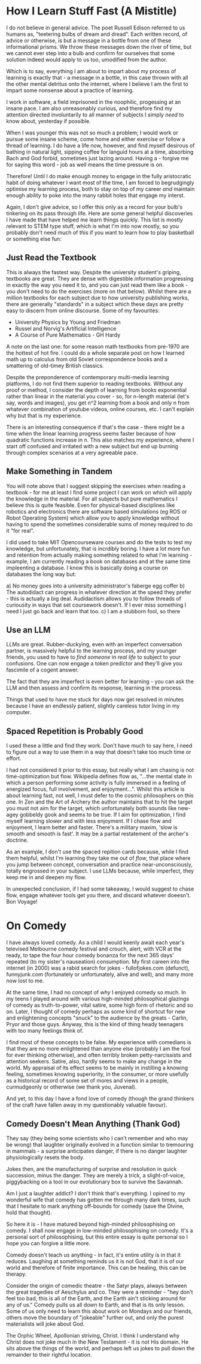 # How I Learn Stuff Fast (A Mistitle)

I do not believe in general advice. The poet Russell Edison referred to us humans as, "teetering bulbs of dream and dread". Each written record, of advice or otherwise, is but a message in a bottle from one of these informational prisms. We throw these messages down the river of time, but we cannot ever step into a bulb and confirm for ourselves that some solution indeed would apply to us too, umodified from the author. 

Which is to say, everything I am about to impart about my process of learning is exactly that - a message in a bottle, in this case thrown with all the other mental detritus onto the internet, where I believe I am the first to impart some nonsense about a practice of learning. 

I work in software, a field imprisoned in the noophilic, progessing at an insane pace. I am also unreasonably curious, and therefore find my attention directed involuntarily to all manner of subjects I simply _need_ to know about, yesterday if possible.

When I was younger this was not so much a problem; I would work or pursue some insane scheme, come home and either exercise or follow a thread of learning. I do have a life now, however, and find myself desirous of bathing in natural light, sipping coffee for languid hours at a time, absorbing Bach and God forbid, sometimes just lazing around. Having a - forgive me for saying this word - job as well means the time pressure is on.

Therefore! Until I do make enough money to engage in the fully aristocratic habit of doing whatever I want most of the time, I am forced to begrudgingly optimise my learning process, both to stay on top of my career _and_ maintain enough ability to poke into the many rabbit holes that engage my interst. 

Again, I don't give advice, so I offer this only as a record for your bulb's tinkering on its pass through life. Here are some general helpful discoveries I have made that have helped me learn things quickly. This list is mostly relevant to STEM type stuff, which is what I'm into now mostly, so you probably don't need much of this if you want to learn how to play basketball or something else fun:

## Just Read the Textbook

This is always the fastest way. Despite the university student's griping, textbooks are great. They are dense with digestible information progressing in exactly the way you need it to, and you can just read them like a book - you don't need to do the exercises (more on that below). Whilst there are a million textbooks for each subject due to how university publishing works, there are generally "standards" in a subject which these days are pretty easy to discern from online discourse. Some of my favourites:

- University Physics by Young and Friedman
- Russel and Norvig's Artificial Intelligence
- A Course of Pure Mathematics - GH Hardy

A note on the last one: for some reason math textbooks from pre-1970 are the hottest of hot fire. I could do a whole separate post on how I learned math up to calculus from old Soviet correspondence books and a smattering of old-timey British classics. 

Despite the preponderence of contemporary multi-media learning platforms, I do not find them superior to reading textbooks. Without any proof or method, I consider the depth of learning from books exponential rather than linear in the material you cover - so, for n-length material (let's say, words and images), you get n^2 learning from a book and only n from whatever combination of youtube videos, online courses, etc. I can't explain why but that is my experience. 

There is an interesting consequence if that's the case - there might be a time when the linear learning progress seems faster because of how quadratic functions increase in n. This also matches my experience, where I start off confused and irritated with a new subject but end up burning through complex scenarios at a very agreeable pace.

## Make Something in Tandem

You will note above that I suggest skipping the exercises when reading a textbook - for me at least I find some project I can work on which will apply the knowledge in the material. For all subjects but pure mathematics I believe this is quite feasible. Even for physical-based disciplines like robotics and electronics there are software based simulations (eg ROS or Robot Operating System) which allow you to apply knowledge without having to spend the sometimes considerable sums of money required to do it "for real".

I did used to take MIT Opencourseware courses and do the tests to test my knowledge, but unfortunately, that is incrdibly boring. I have a lot more fun and retention from actually making something related to what I'm learning - example, I am currently reading a book on databases and at the same time impleenting a database. I know this is basically doing a course on databases the long way but:

a) No money goes into a university administrator's faberge egg coffer
b) The autodidact can progress in whatever direction at the speed they prefer - this is actually a big deal. Audidactism allows you to follow threads of curiousity in ways that set coursework doesn't. If I ever miss something I need I just go back and learn that too. 
c) I am a stubborn fool, so there

## Use an LLM 

LLMs are great. Rubber-duckying, even with an imperfect conversation partner, is massively helpful to the learning process, and my younger friends, you used to have to _find someone_ in _real life_ to subject to your confusions. One can now engage a token predictor and they'll give you fascimile of a cogent answer.

The fact that they are imperfect is even better for learning - you can ask the LLM and then assess and confirm its response, learning in the process.

Things that used to have me stuck for days now get resolved in minutes because I have an endlessly patient, slightly careless tutor living in my computer. 

## Spaced Repetition is Probably Good

I used these a little and find they work. Don't have much to say here, I need to figure out a way to use them in a way that doesn't take too much time or effort. 

I had not considered it prior to this essay, but really what I am chasing is not time-optimization but flow. Wikipedia defines flow as, "...the mental state in which a person performing some activity is fully immersed in a feeling of energized focus, full involvement, and enjoyment...". Whilst this article is about learning fast, not well, I must defer to the cosmic philosophers on this one. In Zen and the Art of Archery the author maintains that to hit the target you must not aim for the target, which unfortunately both sounds like new-agey gobbeldy gook and seems to be true. If I aim for optimization, I find myself learning slower and with less enjoyment. If I chase flow and enjoyment, I learn better and faster. There's a military maxim, 'slow is smooth and smooth is fast'. It may be a partial restatement of the archer's doctrine.

As an example, I don't use the spaced repition cards because, while I find them helpful, whilst I'm learning they take me out of _flow_, that place where you jump between concept, conversation and practice near-unconsciously, totally engrossed in your subject. I use LLMs because, while imperfect, they keep me in and deepen my flow.

In unexpected conclusion, if I had some takeaway, I would suggest to chase flow, engage whatever tools get you there, and discard whatever doeesn't. Bon Voyage!

# On Comedy

I have always loved comedy. As a child I would keenly await each year's televised Melbourne comedy festival and crouch, alert, with VCR at the ready, to tape the four hour comedy bonanza for the next 365 days' repeated (to my sister's nauseation) consumption. My first careen into the internet (in 2000) was a rabid search for jokes - fullofjokes.com (defunct), funnyjunk.com (fortunately or unfortunately, alive and well), and many more now lost to me.

At the same time, I had no concept of _why_ I enjoyed comedy so much. In my teens I played around with various high-minded philosophical glazings of comedy as truth-to-power, vital satire, some high form of rhetoric and so on. Later, I thought of comedy perhaps as some kind of shortcut for new and enlightening concepts "snuck" to the audience by the greats - Carlin, Pryor and those guys. Anyway, this is the kind of thing heady teenagers with too many feelings think of.

I find most of these concepts to be false. My experience with comedians is that they are no more enlightened than anyone else (probably I am the fool for ever thinking otherwise), and often terribly broken petty-narcissists and attention seekers. Satire, also, hardly seems to make any change in the world. My appraisal of its effect seems to be mainly in instilling a knowing feeling, sometimes knowing superiority, in the consumer, or more usefully as a historical record of some set of mores and views in a people, curmudgeonly or otherwise (we thank you, Juvenal). 

And yet, to this day I have a fond love of comedy (though the grand thinkers of the craft have fallen away in my questionably valuable favour).

## Comedy Doesn't Mean Anything (Thank God)

They say (they being some scientists who I can't remember and who may be wrong) that laughter originally evolved in a function similar to tremouring in mammals - a surprise anticipates danger, if there is no danger laughter physiologically resets the body. 

Jokes then, are the manufacturing of surprise and resolution in quick succession, minus the danger. They are merely a trick, a slight-of-voice, piggybacking on a tool in our evolutionary box to survive the Savannah.

Am I just a laughter addict? I don't think that's everything. I opined to my wonderful wife that comedy has gotten me through many dark times, such that I hesitate to mark anything off-bounds for comedy (save the Divine, hold that thought). 

So here it is - I have matured beyond high-minded philosophising on comedy. I shall now engage in low-minded philosophising on comedy. It's a personal sort of philosophising, but this entire essay is quite personal so I hope you can forgive a little more. 

Comedy doesn't teach us anything - in fact, it's entire utility is in that it reduces. Laughing at something reminds us it is not God, that it is of our world and therefore of finite importance. This can be healing, this can be therapy. 

Consider the origin of comedic theatre - the Satyr plays, always between the great tragedies of Aeschylus and co. They were a reminder - "hey don't feel too bad, this is all of the Earth, and the Earth ain't sticking around for any of us." Comedy pulls us all down to Earth, and that is its only lesson. Some of us only need to learn this about work on Mondays and our friends, others move the boundary of "jokeable" further out, and only the purest materialists will joke about God. 

The Orphic Wheel, Apollonian striving, Christ. I think I understand why Christ does not joke much in the New Testament - it is not His domain. He sits above the things of the world, and perhaps left us jokes to pull down the remainder to their rightful location. 


